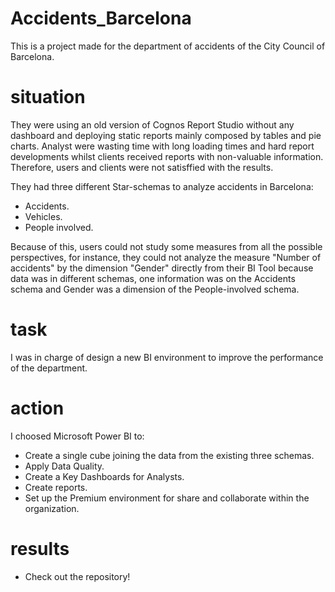 # Accidents_Barcelona

This is a project made for the department of accidents of the City Council of Barcelona.

# situation

They were using an old version of Cognos Report Studio without any dashboard and deploying static reports mainly composed by tables and pie charts. Analyst were wasting time with long loading times and hard report developments whilst clients received reports with non-valuable information.
Therefore, users and clients were not satisffied with the results.

They had three different Star-schemas to analyze accidents in Barcelona:
- Accidents.
- Vehicles.
- People involved.

Because of this, users could not study some measures from all the possible perspectives, for instance, they could not analyze the measure "Number of accidents" by the dimension "Gender" directly from their BI Tool because data was in different schemas, one information was on the Accidents schema and Gender was a dimension of the People-involved schema.

# task

I was in charge of design a new BI environment to improve the performance of the department.

# action

I choosed Microsoft Power BI to:
- Create a single cube joining the data from the existing three schemas.
- Apply Data Quality.
- Create a Key Dashboards for Analysts.
- Create reports.
- Set up the Premium environment for share and collaborate within the organization.

# results

- Check out the repository!
